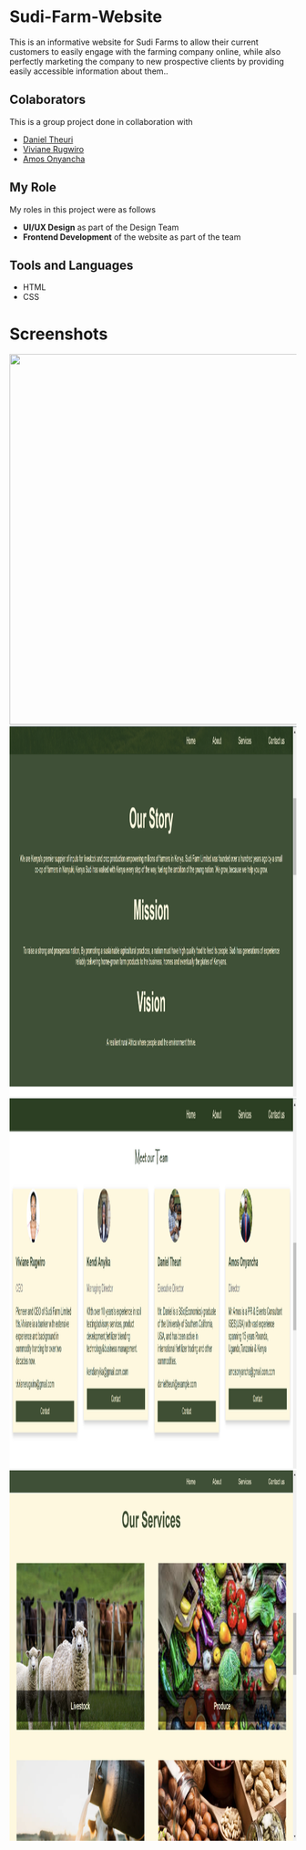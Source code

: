 # Sudi-Farm-Website
This is an informative website for Sudi Farms to allow their current customers to easily engage with the farming company online, while also perfectly marketing the company to new prospective clients by providing easily accessible information about them.. 

## Colaborators
This is a group project done in collaboration with 
- [Daniel Theuri](https://github.com/dantheuri17)
- [Viviane Rugwiro](https://www.linkedin.com/in/viviane-benny-rugwiro-063561151/)
- [Amos Onyancha](https://www.linkedin.com/in/amos-onyancha-b23996239/)

## My Role
My roles in this project were as follows
- **UI/UX Design** as part of the Design Team
- **Frontend Development** of the website as part of the team

## Tools and Languages
- HTML
- CSS


# Screenshots
<img src="https://github.com/Kendi42/Sudi-Farm-Website/blob/3363857c083ff419361ce27a308629e9fab4aabc/landing.png" width="1280" height="650"/>
<img src="https://github.com/Kendi42/Sudi-Farm-Website/blob/3363857c083ff419361ce27a308629e9fab4aabc/about1.png" width="1280" height="650"/>
<img src="https://github.com/Kendi42/Sudi-Farm-Website/blob/3363857c083ff419361ce27a308629e9fab4aabc/team.png" width="1280" height="650"/>
<https://github.com/Kendi42/Sudi-Farm-Website/blob/3363857c083ff419361ce27a308629e9fab4aabc/services.png" width="1280" height="650"/>
<img src="https://github.com/Kendi42/Sudi-Farm-Website/blob/3363857c083ff419361ce27a308629e9fab4aabc/services.png" width="1280" height="650"/>
